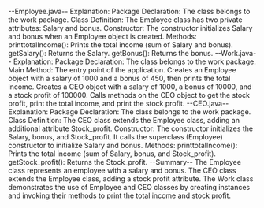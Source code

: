 --Employee.java--
Explanation:
Package Declaration: The class belongs to the work package.
Class Definition: The Employee class has two private attributes: Salary and bonus.
Constructor: The constructor initializes Salary and bonus when an Employee object is created.
Methods:
printtotalIncome(): Prints the total income (sum of Salary and bonus).
getSalary(): Returns the Salary.
getBonus(): Returns the bonus.
--Work.java--
Explanation:
Package Declaration: The class belongs to the work package.
Main Method: The entry point of the application.
Creates an Employee object with a salary of 1000 and a bonus of 450, then prints the total income.
Creates a CEO object with a salary of 1000, a bonus of 10000, and a stock profit of 100000.
Calls methods on the CEO object to get the stock profit, print the total income, and print the stock profit.
--CEO.java--
Explanation:
Package Declaration: The class belongs to the work package.
Class Definition: The CEO class extends the Employee class, adding an additional attribute Stock_profit.
Constructor: The constructor initializes the Salary, bonus, and Stock_profit. It calls the superclass (Employee) constructor to initialize Salary and bonus.
Methods:
printtotalIncome(): Prints the total income (sum of Salary, bonus, and Stock_profit).
getStock_profit(): Returns the Stock_profit.
--Summary--
The Employee class represents an employee with a salary and bonus.
The CEO class extends the Employee class, adding a stock profit attribute.
The Work class demonstrates the use of Employee and CEO classes by creating instances and invoking their methods to print the total income and stock profit. ​​
